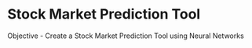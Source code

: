 # Stock Market Prediction Tool
Objective - Create a Stock Market Prediction Tool using Neural Networks
